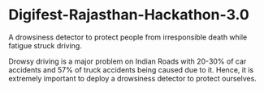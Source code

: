 # Digifest-Rajasthan-Hackathon-3.0
A drowsiness detector to protect people from irresponsible death while fatigue struck driving.

Drowsy driving is a major problem on Indian Roads with 20-30% of car accidents and 57% of truck accidents being caused due to it.
Hence, it is extremely important to deploy a drowsiness detector to protect ourselves.


